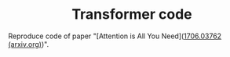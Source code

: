<h1 align="center">Transformer code</h1>

Reproduce code of paper "[Attention is All You Need]([1706.03762 (arxiv.org)](https://arxiv.org/pdf/1706.03762))".
